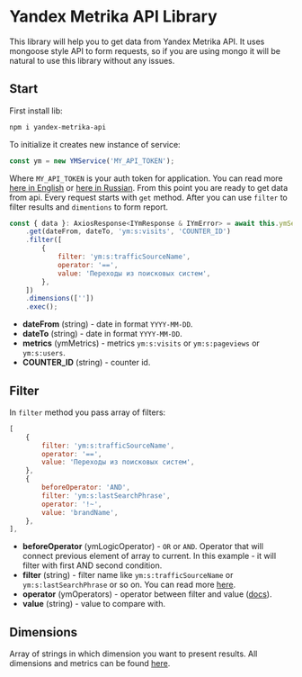 # Yandex Metrika API Library

This library will help you to get data from Yandex Metrika API. It uses mongoose style API to form requests, so if you are using mongo it will be natural to use this library without any issues.

## Start

First install lib:

```bash
npm i yandex-metrika-api
```

To initialize it creates new instance of service:

```javascript
const ym = new YMService('MY_API_TOKEN');
```

Where `MY_API_TOKEN` is your auth token for application. You can read more [here in English](https://tech.yandex.com/metrika/) or [here in Russian](https://yandex.ru/dev/metrika/). From this point you are ready to get data from api. Every request starts with `get` method. After you can use `filter` to filter results and `dimentions` to form report.

```javascript
const { data }: AxiosResponse<IYmResponse & IYmError> = await this.ymService
	.get(dateFrom, dateTo, 'ym:s:visits', 'COUNTER_ID')
	.filter([
		{
			filter: 'ym:s:trafficSourceName',
			operator: '==',
			value: 'Переходы из поисковых систем',
		},
	])
	.dimensions([''])
	.exec();
```

-   **dateFrom** (string) - date in format `YYYY-MM-DD`.
-   **dateTo** (string) - date in format `YYYY-MM-DD`.
-   **metrics** (ymMetrics) - metrics `ym:s:visits` or `ym:s:pageviews` or `ym:s:users`.
-   **COUNTER_ID** (string) - counter id.

## Filter

In `filter` method you pass array of filters:

```javascript
[
	{
		filter: 'ym:s:trafficSourceName',
		operator: '==',
		value: 'Переходы из поисковых систем',
	},
	{
		beforeOperator: 'AND',
		filter: 'ym:s:lastSearchPhrase',
		operator: '!~',
		value: 'brandName',
	},
],
```

-   **beforeOperator** (ymLogicOperator) - `OR` or `AND`. Operator that will connect previous element of array to current. In this example - it will filter with first AND second condition.
-   **filter** (string) - filter name like `ym:s:trafficSourceName` or `ym:s:lastSearchPhrase` or so on. You can read more [here](https://yandex.ru/dev/metrika/doc/api2/concept/about-docpage/).
-   **operator** (ymOperators) - operator between filter and value ([docs](https://yandex.ru/dev/metrika/doc/api2/api_v1/relations/relations-docpage/)).
-   **value** (string) - value to compare with.

## Dimensions

Array of strings in which dimension you want to present results. All dimensions and metrics can be found [here](https://yandex.ru/dev/metrika/doc/api2/api_v1/attrandmetr/dim_all-docpage/).
